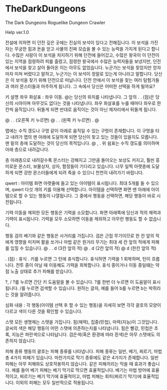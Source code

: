 # TheDarkDungeons
The Dark Dungeons Roguelike Dungeon Crawler

Help ver.1.0

전설에 의하면 이 던전 깊은 곳에는 진실의 보석이 있다고 전해집니다. 이 보석을 가진 자는 무궁한 힘과 돈을 얻고 사물의 진짜 모습을 볼 수 있는 능력을 가지게 된다고 합니다. 수많은 사람이 이 보석을 차지하기 위해 던전에 들어갔고, 수많은 왕국이 이 던전이 있는 지역을 점령하려 피를 흘렸고, 점령한 왕국에서 수많은 능력자들을 보냈지만, 던전에서 보석을 찾고 살아 돌아온 이는 아무도 없었습니다. 누군가는 보석을 찾았지만 얻자 마자 미쳐 버렸다고 말하고, 누군가는 이 보석이 정말로 있는게 아니라고 말합니다. 당신은 이 보석을 찾기 위해 던전으로 떠납니다. 던전 안에서 이 보석을 찾는 여러 탐험가들과 여러 몬스터들과 마주하게 됩니다. 그 속에서 당신은 어떠한 선택을 하게 될까요?

키 설명
좌우 화살표 : 좌우 이동.
@는 당신의 위치를 나타냅니다. 그 앞의 . . (점)은 당신의 시야이며 아무것도 없다는 것을 나타냅니다. 
좌우 화살표를 누를 때마다 좌우로 한 칸씩 움직입니다.
뒤돌게 되면 반대로 움직이는 것이 아닌 제자리에서 뒤돌게 됩니다.

@ . .
(오른쪽 키 누르면)
  @ . .
(왼쪽 키 누르면)
. @


맵에는 수직 갱도나 구멍 같이 아래로 움직일 수 있는 구멍이 존재합니다. 이 구멍을 타고 내려가 맵의 맨 아래에 도달하게 되면 당신이 찾고 있는 것들이 있을지도 모릅니다. 맨 밑의 층에 도달하는 것이 당신의 목적입니다.
@ , .
위 쉼표는 수직 갱도를 의미하며 아래 층으로 내려갑니다.

층
아래층으로 내려갈수록 몬스터는 강해지고 그만큼 돌아오는 보상도 커지고, 훨씬 흥미로운 몬스터, 보물상자, 상자, 함정들이 기다리고 있습니다. 너무 일찍 아랫층에 도달하게 되면 강한 몬스터들에게 되려 죽을 수 있으니 천천히 내려가기 바랍니다.

qwert : 아이템
화면 아랫줄에 들고 있는 아이템이 표시됩니다. 최대 5개를 들 수 있으며, qwert 다섯 개의 키를 이용해 선택합니다. 아이템을 선택하면 화면 맨 아래에 아이템으로 할 수 있는 행동이 나열됩니다. 그 중에서 행동을 선택하면, 해당 행동이 바로 시전됩니다.

기력
이동을 제외한 모든 행동은 기력을 소모합니다. 화면 아래쪽에 당신과 적의 체력과 기력이 표시됩니다.
기력을 모두 소모하면 이동을 제외하고 아무런 행동도 할 수 없습니다.

행동
검의 베기와 같은 행동은 사거리를 가집니다. 검은 근접 무기이므로 한 칸 앞의 적에게 영향을 미치며 활을 쏘거나 마법 같은 원거리 무기는 최대 세 칸 앞의 적에게 피해를 입힐 수 있습니다.
@ . . d (3칸 앞의 적)
@ . d (2칸 앞의 적)
@ d (한칸 앞의 적)

. (점) : 휴식
. 키를 누르면 그 턴에 휴식합니다. 휴식하면 기력을 1 회복하며, 턴이 흐릅니다. 전투 중이 아닐 때 이동해도 기력을 회복합니다.
휴식 중이거나 이동 중일떄는 약점 노출 상태로 추가 피해를 받습니다.

?, /
?를 누르면 간단 키 도움말을 볼 수 있습니다. ?를 한번 더 누르면 이 도움말이 표시됩니다.
/를 누르면 검색할 수 있습니다. 원하는 글자, 예를 들어 b를 누르면 b는 박쥐라는 것을 알려줍니다.

심화 내용 :
각 행동(아이템 선택 후 할 수 있는 행동)을 자세히 보면 각각 괄호의 모양이 다르고 색이 다른 것을 확인할 수 있습니다. 

스탯
모든 생명체는 스탯을 가집니다. 힘(체력), 집중(민첩), 마력(지능)이 그것입니다.
글씨의 색은 해당 행동이 어떤 스탯에 의존하는지를 나타냅니다.
힘은 빨강, 민첩은 초록, 지능은 파란색으로 나타납니다. 검은색(혹은 환경에 따라 흰색)은 아무 스탯에도 의존하지 않습니다.

피해 종류
행동의 괄호는 피해 종류를 나타냅니다. 피해 종류는 일반, 베기, 찌르기, 마법 총 4가지 피해가 있습니다. 마찬가지로 막기 종류에도 같은 4가지가 존재합니다.
일반 피해는 아무 피해와도 상호작용하지 않습니다.
같은 피해끼리는 막을 때 효과가 좋습니다. 예를 들어 베기 피해는 베기 막기로 막으면 효율적입니다.
베기는 마법 방어에 효율적이고, 찌르기는 베기 막기에 효율적이고, 마법 피해는 회피(찌르기 막기)에 효율적입니다.
이외의 피해는 모두 일반적으로 적용됩니다.
